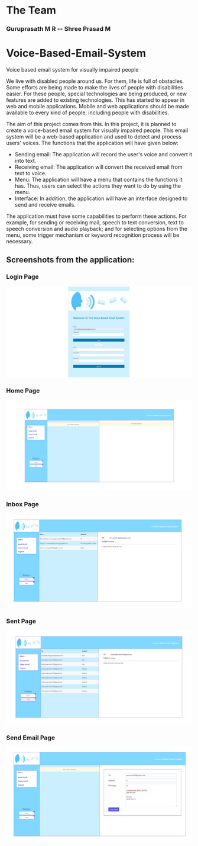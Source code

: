 # The Team
### Guruprasath M R  --  Shree Prasad M

# Voice-Based-Email-System
Voice based email system for visually impaired people

We live with disabled people around us. For them, life is full of obstacles. Some efforts are being made to make the lives of people with disabilities easier. For these people, special technologies are being produced, or new features are added to existing technologies. This has started to appear in web and mobile applications. Mobile and web applications should be made available to every kind of people, including people with disabilities.

The aim of this project comes from this. In this project, it is planned to create a voice-based email system for visually impaired people. This email system will be a web-based application and used to detect and process users' voices. The functions that the application will have given below:

- Sending email: The application will record the user's voice and convert it into text.
- Receiving email: The application will convert the received email from text to voice.
- Menu: The application will have a menu that contains the functions it has. Thus, users can select the actions they want to do by using the menu.
- Interface: In addition, the application will have an interface designed to send and receive emails.

The application must have some capabilities to perform these actions. For example, for sending or receiving mail, speech to text conversion, text to speech conversion and audio
playback; and for selecting options from the menu, some trigger mechanism or keyword recognition process will be necessary.

## Screenshots from the application:
### Login Page
![login](Screenshots/login.PNG)

### Home Page
![login](Screenshots/emails.PNG)

### Inbox Page
![login](Screenshots/inbox.PNG)

### Sent Page
![login](Screenshots/sent.PNG)

### Send Email Page
![login](Screenshots/sendemail.PNG)
